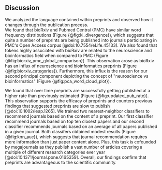 ## Discussion

We analyzed the language contained within preprints and observed how it changes through the publication process.  
We found that bioRxiv and Pubmed Central (PMC) have similar word frequency distributions (Figure {@fig:kl_divergence}), which suggests that quite a number of preprints are being published into journals participating in PMC's Open Access corpus [@doi:10.7554/eLife.45133]. 
We also found that tokens highly associated with bioRxiv are related to the neuroscience and bioinformatics field when compared to PMC (Figure {@fig:biorxiv_pmc_global_comparison}).
This observation arose as bioRxiv has an influx of neuroscience and bioinformatics preprints (Figure {@fig:biorxiv_categories}).
Furthermore, this influx is the reason for our second principal component depicting the concept of "neuroscience vs bioinformatics" (Figure {@fig:pca_word_cloud_plot}).

We found that over time preprints are successfully getting published at a higher rate than previously estimated (Figure {@fig:updated_pub_rate}).
This observation supports the efficacy of preprints and counters previous findings that suggested preprints are slow to publish [@doi:10.1002/leap.1265].
We trained two nearest-neighbor classifiers to recommend journals based on the content of a preprint.
Our first classifier recommend journals based on top ten closest papers and our second classifier recommends journals based on an average of all papers published in a given journal.
Both classifers obtained modest results (Figure {@fig:knn_auc}), which suggests that journal recommendation requires more information than just paper content alone. 
Plus, this task is cofounded by megajournals as they publish a vast number of articles covering a multiple of different research categories ever year [@doi:10.1371/journal.pone.0165359].
Overall, our findings confirm that preprints are advantageous to the scientific community.
